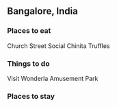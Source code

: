 ## Bangalore, India

### Places to eat
Church Street Social
Chinita
Truffles


### Things to do
Visit Wonderla Amusement Park

### Places to stay
